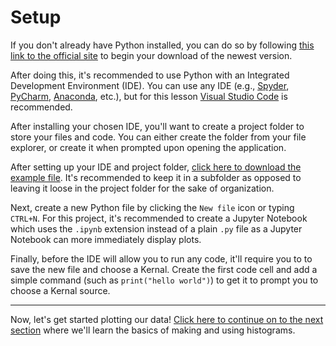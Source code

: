 # Setup
If you don't already have Python installed, you can do so by following [this link to the official site](https://www.python.org/downloads/) to begin your download of the newest version. 

After doing this, it's recommended to use Python with an Integrated Development Environment (IDE). You can use any IDE (e.g., [Spyder](https://www.spyder-ide.org/download), [PyCharm](https://www.jetbrains.com/pycharm/), [Anaconda](https://www.anaconda.com/), etc.), but for this lesson [Visual Studio Code](https://code.visualstudio.com/) is recommended.

After installing your chosen IDE, you'll want to create a project folder to store your files and code. You can either create the folder from your file explorer, or create it when prompted upon opening the application.

After setting up your IDE and project folder, [click here to download the example file](raw-data/radioactive-sources.zip). It's recommended to keep it in a subfolder as opposed to leaving it loose in the project folder for the sake of organization.

Next, create a new Python file by clicking the `New file` icon or typing `CTRL+N`. For this project, it's recommended to create a Jupyter Notebook which uses the `.ipynb` extension instead of a plain `.py` file as a Jupyter Notebook can more immediately display plots. 

Finally, before the IDE will allow you to run any code, it'll require you to to save the new file and choose a Kernal. Create the first code cell and add a simple command (such as `print("hello world")`) to get it to prompt you to choose a Kernal source.

---

Now, let's get started plotting our data! [Click here to continue on to the next section](03_plotting_data.md) where we'll learn the basics of making and using histograms.